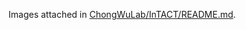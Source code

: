 Images attached in [ChongWuLab/InTACT/README.md](https://github.com/ChongWuLab/InTACT/blob/master/README.md).
